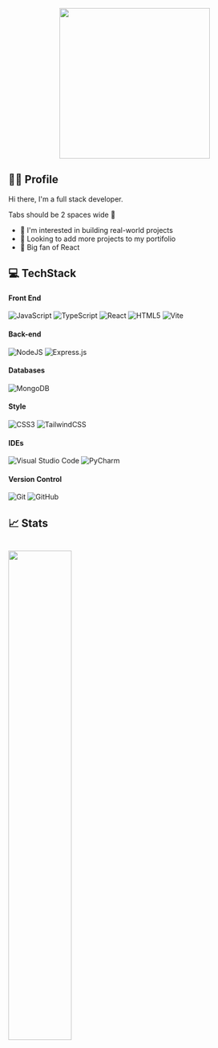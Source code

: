 <p align="center" width="100%">
  <img width="300" src="https://media.giphy.com/media/2IudUHdI075HL02Pkk/giphy.gif" />
</p>

## 👨‍💻 Profile
<span> Hi there, I'm a full stack developer. </span>

<span> Tabs should be 2 spaces wide 👀</span>

- 👀 I'm interested in building real-world projects
- 🌱 Looking to add more projects to my portifolio
- 🌴 Big fan of React

## 💻 TechStack

#### Front End
![JavaScript](https://img.shields.io/badge/javascript-%23323330.svg?style=for-the-badge&logo=javascript&logoColor=%23F7DF1E)
![TypeScript](https://img.shields.io/badge/typescript%20-%23007ACC.svg?&style=for-the-badge&logo=typescript&logoColor=white)
![React](https://img.shields.io/badge/react-%2320232a.svg?style=for-the-badge&logo=react&logoColor=%2361DAFB)
![HTML5](https://img.shields.io/badge/html5-%23E34F26.svg?style=for-the-badge&logo=html5&logoColor=white)
![Vite](https://img.shields.io/badge/vite-%23646CFF.svg?style=for-the-badge&logo=vite&logoColor=white)

#### Back-end 
![NodeJS](https://img.shields.io/badge/node.js-6DA55F?style=for-the-badge&logo=node.js&logoColor=white)
![Express.js](https://img.shields.io/badge/express.js-%23404d59.svg?style=for-the-badge&logo=express&logoColor=%2361DAFB)

#### Databases
![MongoDB](https://img.shields.io/badge/MongoDB-%234ea94b.svg?style=for-the-badge&logo=mongodb&logoColor=white)


#### Style 
![CSS3](https://img.shields.io/badge/css3-%231572B6.svg?style=for-the-badge&logo=css3&logoColor=white)
![TailwindCSS](https://img.shields.io/badge/tailwindcss-%2338B2AC.svg?&style=for-the-badge&logo=tailwind-css&logoColor=white)

#### IDEs
![Visual Studio Code](https://img.shields.io/badge/Visual%20Studio%20Code-0078d7.svg?style=for-the-badge&logo=visual-studio-code&logoColor=white) 
![PyCharm](https://img.shields.io/badge/pycharm-143?style=for-the-badge&logo=pycharm&logoColor=black&color=black&labelColor=green)

#### Version Control
![Git](https://img.shields.io/badge/git-%23F05033.svg?style=for-the-badge&logo=git&logoColor=white)
![GitHub](https://img.shields.io/badge/github-%23121011.svg?style=for-the-badge&logo=github&logoColor=white)

## 📈 Stats
<!-- <a href="#">
 <img align="center" src="https://github-readme-stats.vercel.app/api?username=douglaswangome&show_icons=true&count_private=true&theme=github_dark&bg_color=00000000&border_radius=6px&border_color=30363d" width="50%" />
</a>

<br /> -->
<br />

<a href="#">
  <img align="center" src="https://github-readme-stats.vercel.app/api/top-langs/?username=douglaswangome&count_private=true&theme=github_dark&layout=compact&bg_color=00000000&border_radius=6px&border_color=30363d" width="50%" />
</a>

